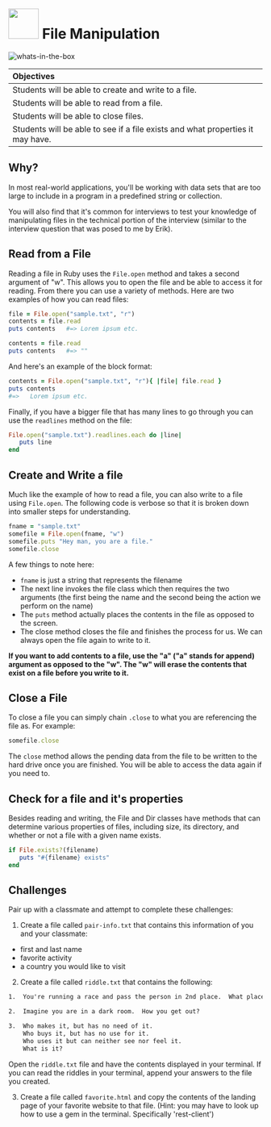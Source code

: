 # <img src="https://cloud.githubusercontent.com/assets/7833470/10899314/63829980-8188-11e5-8cdd-4ded5bcb6e36.png" height="60"> File Manipulation

![whats-in-the-box](https://cloud.githubusercontent.com/assets/8397980/12435032/a2707b98-bebf-11e5-9db9-f54e3b90a7a5.png)

| Objectives |
| :--- |
| Students will be able to create and write to a file. |
| Students will be able to read from a file. |
| Students will be able to close files. |
| Students will be able to see if a file exists and what properties it may have. |

## Why?

In most real-world applications, you'll be working with data sets that are too large to include in a program in a predefined string or collection.

You will also find that it's common for interviews to test your knowledge of manipulating files in the technical portion of the interview (similar to the interview question that was posed to me by Erik).

## Read from a File

Reading a file in Ruby uses the `File.open` method and takes a second argument of "w".  This allows you to open the file and be able to access it for reading.  From there you can use a variety of methods.  Here are two examples of how you can read files:  

```rb
file = File.open("sample.txt", "r")
contents = file.read
puts contents   #=> Lorem ipsum etc.

contents = file.read
puts contents   #=> ""
```

And here's an example of the block format:
```rb
contents = File.open("sample.txt", "r"){ |file| file.read }
puts contents
#=>   Lorem ipsum etc.
```

Finally, if you have a bigger file that has many lines to go through you can use the `readlines` method on the file:

```rb
File.open("sample.txt").readlines.each do |line|
   puts line
end
```

## Create and Write a file

Much like the example of how to read a file, you can also write to a file using `File.open`.  The following code is verbose so that it is broken down into smaller steps for understanding.

```rb
fname = "sample.txt"
somefile = File.open(fname, "w")
somefile.puts "Hey man, you are a file."
somefile.close
```

A few things to note here:
*  `fname` is just a string that represents the filename
*  The next line invokes the file class which then requires the two arguments (the first being the name and the second being the action we perform on the name)
*  The `puts` method actually places the contents in the file as opposed to the screen.
*  The close method closes the file and finishes the process for us.  We can always open the file again to write to it.

**If you want to add contents to a file, use the "a" ("a" stands for append) argument as opposed to the "w".  The "w" will erase the contents that exist on a file before you write to it.**

## Close a File

To close a file you can simply chain `.close` to what you are referencing the file as.  For example:

```rb
somefile.close
```

The `close` method allows the pending data from the file to be written to the hard drive once you are finished.  You will be able to access the data again if you need to.

## Check for a file and it's properties

Besides reading and writing, the File and Dir classes have methods that can determine various properties of files, including size, its directory, and whether or not a file with a given name exists.

```rb
if File.exists?(filename)
   puts "#{filename} exists"
end
```

## Challenges
Pair up with a classmate and attempt to complete these challenges:

1.  Create a file called `pair-info.txt` that contains this information of you and your classmate:
  * first and last name
  * favorite activity
  * a country you would like to visit

2.  Create a file called `riddle.txt` that contains the following:

```txt
1.  You're running a race and pass the person in 2nd place.  What place are you in now?

2.  Imagine you are in a dark room.  How you get out?

3.  Who makes it, but has no need of it.
    Who buys it, but has no use for it.
    Who uses it but can neither see nor feel it.
    What is it?

```
Open the `riddle.txt` file and have the contents displayed in your terminal.  If you can read the riddles in your terminal,  append your answers to the file you created.

3.  Create a file called `favorite.html` and copy the contents of the landing page of your favorite website to that file.  (Hint:  you may have to look up how to use a gem in the terminal.  Specifically 'rest-client')
